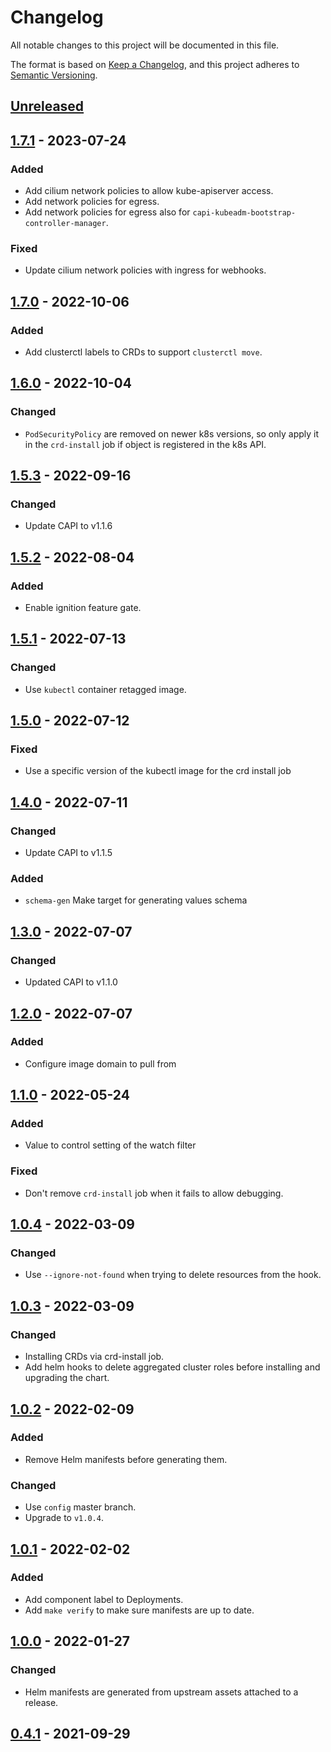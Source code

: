 # Changelog

All notable changes to this project will be documented in this file.

The format is based on [Keep a Changelog](https://keepachangelog.com/en/1.0.0/),
and this project adheres to [Semantic Versioning](https://semver.org/spec/v2.0.0.html).

## [Unreleased]

## [1.7.1] - 2023-07-24

### Added

- Add cilium network policies to allow kube-apiserver access.
- Add network policies for egress.
- Add network policies for egress also for `capi-kubeadm-bootstrap-controller-manager`.

### Fixed

- Update cilium network policies with ingress for webhooks.

## [1.7.0] - 2022-10-06

### Added

- Add clusterctl labels to CRDs to support `clusterctl move`.

## [1.6.0] - 2022-10-04

### Changed

- `PodSecurityPolicy` are removed on newer k8s versions, so only apply it in the `crd-install` job if object is registered in the k8s API.

## [1.5.3] - 2022-09-16

### Changed

- Update CAPI to v1.1.6

## [1.5.2] - 2022-08-04

### Added

- Enable ignition feature gate.

## [1.5.1] - 2022-07-13

### Changed

- Use `kubectl` container retagged image.

## [1.5.0] - 2022-07-12

### Fixed

- Use a specific version of the kubectl image for the crd install job

## [1.4.0] - 2022-07-11

### Changed

- Update CAPI to v1.1.5

### Added

- `schema-gen` Make target for generating values schema

## [1.3.0] - 2022-07-07

### Changed

- Updated CAPI to v1.1.0

## [1.2.0] - 2022-07-07

### Added

- Configure image domain to pull from

## [1.1.0] - 2022-05-24

### Added

- Value to control setting of the watch filter

### Fixed

- Don't remove `crd-install` job when it fails to allow debugging.

## [1.0.4] - 2022-03-09

### Changed

- Use `--ignore-not-found` when trying to delete resources from the hook.

## [1.0.3] - 2022-03-09

### Changed

- Installing CRDs via crd-install job.
- Add helm hooks to delete aggregated cluster roles before installing and upgrading the chart.

## [1.0.2] - 2022-02-09

### Added

- Remove Helm manifests before generating them.

### Changed

- Use `config` master branch.
- Upgrade to `v1.0.4`.

## [1.0.1] - 2022-02-02

### Added

- Add component label to Deployments.
- Add `make verify` to make sure manifests are up to date.

## [1.0.0] - 2022-01-27

### Changed

- Helm manifests are generated from upstream assets attached to a release.

## [0.4.1] - 2021-09-29

[Unreleased]: https://github.com/giantswarm/cluster-api-app/compare/v1.7.1...HEAD
[1.7.1]: https://github.com/giantswarm/cluster-api-app/compare/v1.7.0...v1.7.1
[1.7.0]: https://github.com/giantswarm/cluster-api-app/compare/v1.6.0...v1.7.0
[1.6.0]: https://github.com/giantswarm/cluster-api-app/compare/v1.5.3...v1.6.0
[1.5.3]: https://github.com/giantswarm/cluster-api-app/compare/v1.5.2...v1.5.3
[1.5.2]: https://github.com/giantswarm/cluster-api-app/compare/v1.5.1...v1.5.2
[1.5.1]: https://github.com/giantswarm/cluster-api-app/compare/v1.5.0...v1.5.1
[1.5.0]: https://github.com/giantswarm/cluster-api-app/compare/v1.4.0...v1.5.0
[1.4.0]: https://github.com/giantswarm/cluster-api-app/compare/v1.3.0...v1.4.0
[1.3.0]: https://github.com/giantswarm/cluster-api-app/compare/v1.2.0...v1.3.0
[1.2.0]: https://github.com/giantswarm/cluster-api-app/compare/v1.1.0...v1.2.0
[1.1.0]: https://github.com/giantswarm/cluster-api-app/compare/v1.0.4...v1.1.0
[1.0.4]: https://github.com/giantswarm/cluster-api-app/compare/v1.0.3...v1.0.4
[1.0.3]: https://github.com/giantswarm/cluster-api-app/compare/v1.0.2...v1.0.3
[1.0.2]: https://github.com/giantswarm/cluster-api-app/compare/v1.0.1...v1.0.2
[1.0.1]: https://github.com/giantswarm/cluster-api-app/compare/v1.0.0...v1.0.1
[1.0.0]: https://github.com/giantswarm/cluster-api-app/compare/v0.5.3-gs1...v1.0.0
[0.4.1]: https://github.com/giantswarm/cluster-api-app/releases/tag/v0.4.1
